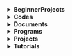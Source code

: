 <details><summary><b>BeginnerProjects</b></summary>

   </details> 

<details><summary><b>Codes</b></summary>

   </details>
   
<details><summary><b>Documents</b></summary>

   [GitCommands](Documents/GitCommands.md)   
   </details>

<details><summary><b>Programs</b></summary>

   [AdobeXD](Programs/AdobeXD.md)
   
   [MarvelApp](Programs/MarvelApp.md)   
   </details>
   
<details><summary><b>Projects</b></summary>
   
   [Kahoot](Programs/Kahoot.md)   
   </details>
   
<details><summary><b>Tutorials</b></summary>

  [AndroidStudio](Tutorials/AndroidStudio.md)
  
  [MdFilesMarkingUp.md](Tutorials/MdFilesMarkingUp.md)
   </details>
